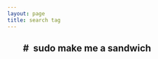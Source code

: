 ```yaml
---
layout: page
title: search tag
---
```


<section>
	<h2>
		<ul id="search-tag">
			<li> sudo make me a sandwich</li>
		</ul>
	</h2>
</section>

<style>
	#search-tag li {
		list-style: none; /* 기본 리스트 마커 제거 */
	}

	#search-tag li::before {
		content: "#"; /* 리스트 항목 앞에 # 추가 */
		margin-right: 5px; /* #과 항목 텍스트 사이의 여백 설정 */
	}
</style>